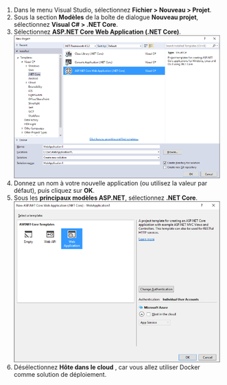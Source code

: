 1. Dans le menu Visual Studio, sélectionnez **Fichier > Nouveau > Projet**. 
2. Sous la section **Modèles** de la boîte de dialogue **Nouveau projet**, sélectionnez **Visual C# > .NET Core**.
3. Sélectionnez **ASP.NET Core Web Application (.NET Core)**.
    ![Boîte de dialogue Nouveau projet](./media/vs-docker-create-aspnetcore-app/create-new-project.png)
4. Donnez un nom à votre nouvelle application (ou utilisez la valeur par défaut), puis cliquez sur **OK**.  
5. Sous les **principaux modèles ASP.NET**, sélectionnez **.NET Core**.
    ![Boîte de dialogue Nouveau projet ASP.NET](./media/vs-docker-create-aspnetcore-app/aspnet-core-template.png)
6. Désélectionnez **Hôte dans le cloud** , car vous allez utiliser Docker comme solution de déploiement.



<!--HONumber=Jan17_HO3-->


